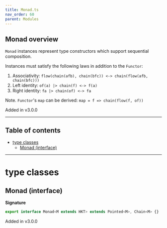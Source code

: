 ```yaml
---
title: Monad.ts
nav_order: 60
parent: Modules
---
```


## Monad overview

`Monad` instances represent type constructors which support sequential composition.

Instances must satisfy the following laws in addition to the `Functor`:

1. Associativity: `flow(chain(afb), chain(bfc)) <-> chain(flow(afb, chain(bfc)))`
2. Left identity: `of(a) |> chain(f) <-> f(a)`
3. Right identity: `fa |> chain(of) <-> fa`

Note. `Functor`'s `map` can be derived: `map = f => chain(flow(f, of))`

Added in v3.0.0

---

<h2 class="text-delta">Table of contents</h2>

- [type classes](#type-classes)
  - [Monad (interface)](#monad-interface)

---

# type classes

## Monad (interface)

**Signature**

```ts
export interface Monad<M extends HKT> extends Pointed<M>, Chain<M> {}
```

Added in v3.0.0

